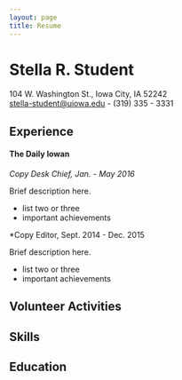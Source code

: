 ```yaml
---
layout: page
title: Resume
---
```


# Stella R. Student
104 W. Washington St., Iowa City, IA 52242  
[stella-student@uiowa.edu](mailto:stella-student@uiowa.edu) - (319) 335 - 3331

## Experience

#### The Daily Iowan
*Copy Desk Chief, Jan. - May 2016*

Brief description here.    

* list two or three
* important achievements

*Copy Editor, Sept. 2014 - Dec. 2015

Brief description here.    

* list two or three
* important achievements

## Volunteer Activities

## Skills

## Education
